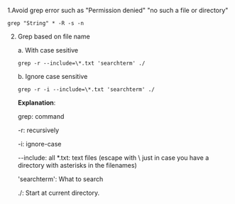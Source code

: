 1.Avoid grep error such as "Permission denied" "no such a file or directory"

```
grep "String" * -R -s -n
```

2. Grep based on file name

     a. With case sesitive
     
     ```
     grep -r --include=\*.txt 'searchterm' ./
     ```
     
     b. Ignore case sensitive
     
     ```
     grep -r -i --include=\*.txt 'searchterm' ./
     ```

    **Explanation**:
    
     grep: command
     
     -r: recursively
     
     -i: ignore-case
     
     --include: all *.txt: text files (escape with \ just in case you have a directory with asterisks in the filenames)
     
     'searchterm': What to search
     
     ./: Start at current directory.

